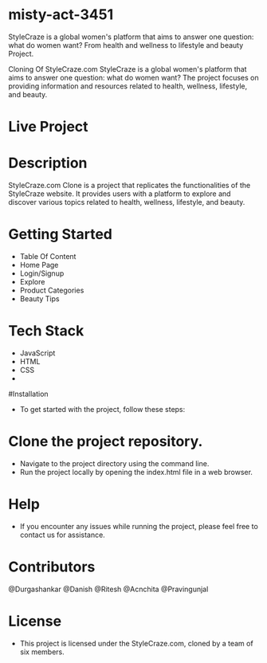 # misty-act-3451
StyleCraze is a global women's platform that aims to answer one question: what do women want? From health and wellness to lifestyle and beauty Project.

Cloning Of StyleCraze.com
StyleCraze is a global women's platform that aims to answer one question: what do women want? The project focuses on providing information and resources related to health, wellness, lifestyle, and beauty.

# Live Project

# Description
StyleCraze.com Clone is a project that replicates the functionalities of the StyleCraze website. It provides users with a platform to explore and discover various topics related to health, wellness, lifestyle, and beauty.

# Getting Started
- Table Of Content
- Home Page
- Login/Signup
- Explore
- Product Categories
- Beauty Tips

# Tech Stack
- JavaScript
- HTML
- CSS
- 
#Installation
- To get started with the project, follow these steps:

# Clone the project repository.
- Navigate to the project directory using the command line.
- Run the project locally by opening the index.html file in a web browser.

# Help
- If you encounter any issues while running the project, please feel free to contact us for assistance.

# Contributors
@Durgashankar
@Danish
@Ritesh
@Acnchita
@Pravingunjal


# License
- This project is licensed under the StyleCraze.com, cloned by a team of six members.
